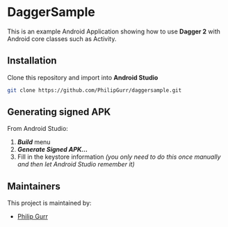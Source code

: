 # DaggerSample

This is an example Android Application showing how to use **Dagger 2** with Android core classes such as Activity.

## Installation
Clone this repository and import into **Android Studio**
```bash
git clone https://github.com/PhilipGurr/daggersample.git
```

## Generating signed APK
From Android Studio:
1. ***Build*** menu
2. ***Generate Signed APK...***
3. Fill in the keystore information *(you only need to do this once manually and then let Android Studio remember it)*

## Maintainers
This project is maintained by:
* [Philip Gurr](http://github.com/PhilipGurr)
